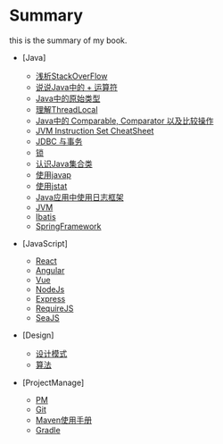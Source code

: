# Summary

this is the summary of my book.

* [Java]
    * [浅析StackOverFlow](Java/core/StackOverFlow.md)
    * [说说Java中的 + 运算符](Java/core/plusInJava.md)
    * [Java中的原始类型](Java/core/autoboxInJava.md)
    * [理解ThreadLocal](Java/core/ThreadLocal.md)
    * [Java中的 Comparable, Comparator 以及比较操作](Java/core/compare.md)
    * [JVM Instruction Set CheatSheet](Java/core/bytecode.md)
    * [JDBC 与事务](Java/core/JDBC.md)
    * [锁](Java/core/lock.md)
    * [认识Java集合类](Java/core/collections.md)
    * [使用javap](Java/tools/javap.md)
    * [使用jstat](Java/tools/jstat.md)
    * [Java应用中使用日志框架](Java/tools/log.md)
    * [JVM](Java/core/JVM.md)
    * [Ibatis](Java/framework/ibatis.md)
    * [SpringFramework](Java/framework/spring.md)

* [JavaScript]
    * [React](JavaScript/framework/react.js.md)
    * [Angular](JavaScript/framework/angular.js.md)
    * [Vue](JavaScript/framework/vue.js.md)
    * [NodeJs](JavaScript/framework/node.js.md)
    * [Express](JavaScript/framework/express.md)
    * [RequireJS](JavaScript/framework/require.js.md)
    * [SeaJS](JavaScript/framework/sea.js.md)

* [Design]
    * [设计模式](design/DP.md)
    * [算法](design/算法.md)

* [ProjectManage]
    * [PM](PM/PM.md)
    * [Git](PM/git.md)
    * [Maven使用手册](Java/tools/maven.md)
    * [Gradle](PM/gradle.md)
